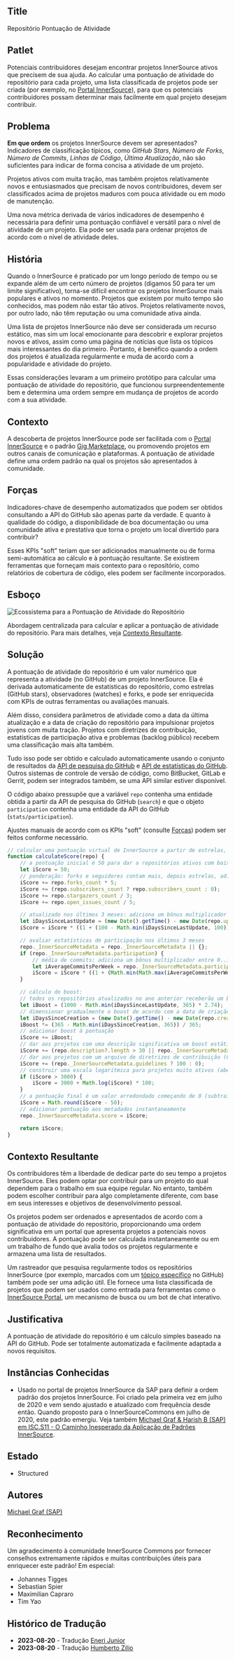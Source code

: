## Title

Repositório  Pontuação de Atividade

## Patlet

Potenciais contribuidores desejam encontrar projetos InnerSource ativos que precisem de sua ajuda. Ao calcular uma pontuação de atividade do repositório para cada projeto, uma lista classificada de projetos pode ser criada (por exemplo, no [Portal InnerSource](innersource-portal.md)), para que os potenciais contribuidores possam determinar mais facilmente em qual projeto desejam contribuir.

## Problema

**Em que ordem** os projetos InnerSource devem ser apresentados? Indicadores de classificação típicos, como *GitHub Stars*, *Número de Forks*, *Número de Commits*, *Linhas de Código*, *Última Atualização*, não são suficientes para indicar de forma concisa a atividade de um projeto.

Projetos ativos com muita tração, mas também projetos relativamente novos e entusiasmados que precisam de novos contribuidores, devem ser classificados acima de projetos maduros com pouca atividade ou em modo de manutenção.

Uma nova métrica derivada de vários indicadores de desempenho é necessária para definir uma pontuação confiável e versátil para o nível de atividade de um projeto.
Ela pode ser usada para ordenar projetos de acordo com o nível de atividade deles.

## História

Quando o InnerSource é praticado por um longo período de tempo ou se expande além de um certo número de projetos (digamos 50 para ter um limite significativo), torna-se difícil encontrar os projetos InnerSource mais populares e ativos no momento. Projetos que existem por muito tempo são conhecidos, mas podem não estar tão ativos. Projetos relativamente novos, por outro lado, não têm reputação ou uma comunidade ativa ainda.

Uma lista de projetos InnerSource não deve ser considerada um recurso estático, mas sim um local emocionante para descobrir e explorar projetos novos e ativos, assim como uma página de notícias que lista os tópicos mais interessantes do dia primeiro. Portanto, é benéfico quando a ordem dos projetos é atualizada regularmente e muda de acordo com a popularidade e atividade do projeto.

Essas considerações levaram a um primeiro protótipo para calcular uma pontuação de atividade do repositório, que funcionou surpreendentemente bem e determina uma ordem sempre em mudança de projetos de acordo com a sua atividade.

## Contexto

A descoberta de projetos InnerSource pode ser facilitada com o [Portal InnerSource](innersource-portal.md) e o padrão [Gig Marketplace](gig-marketplace.md), ou promovendo projetos em outros canais de comunicação e plataformas. A pontuação de atividade define uma ordem padrão na qual os projetos são apresentados à comunidade.

## Forças

Indicadores-chave de desempenho automatizados que podem ser obtidos consultando a API do GitHub são apenas parte da verdade. E quanto à qualidade do código, a disponibilidade de boa documentação ou uma comunidade ativa e prestativa que torna o projeto um local divertido para contribuir?

Esses KPIs "soft" teriam que ser adicionados manualmente ou de forma semi-automática ao cálculo e à pontuação resultante. Se existirem ferramentas que forneçam mais contexto para o repositório, como relatórios de cobertura de código, eles podem ser facilmente incorporados.

## Esboço

![Ecossistema para a Pontuação de Atividade do Repositório](../../../assets/img/repository_activity_score.png)

Abordagem centralizada para calcular e aplicar a pontuação de atividade do repositório. Para mais detalhes, veja [Contexto Resultante](#contexto-resultante).

## Solução

A pontuação de atividade do repositório é um valor numérico que representa a atividade (no GitHub) de um projeto InnerSource. Ela é derivada automaticamente de estatísticas do repositório, como estrelas (GitHub stars), observadores (watches) e forks, e pode ser enriquecida com KPIs de outras ferramentas ou avaliações manuais.

Além disso, considera parâmetros de atividade como a data da última atualização e a data de criação do repositório para impulsionar projetos jovens com muita tração. Projetos com diretrizes de contribuição, estatísticas de participação ativa e problemas (backlog público) recebem uma classificação mais alta também.

Tudo isso pode ser obtido e calculado automaticamente usando o conjunto de resultados da [API de pesquisa do GitHub](https://docs.github.com/en/rest/search#search-repositories) e [API de estatísticas do GitHub](https://docs.github.com/en/rest/metrics/statistics). Outros sistemas de controle de versão de código, como BitBucket, GitLab e Gerrit, podem ser integrados também, se uma API similar estiver disponível.

O código abaixo pressupõe que a variável `repo` contenha uma entidade obtida a partir da API de pesquisa do GitHub (`search`) e que o objeto `participation` contenha uma entidade da API do GitHub (`stats/participation`).

Ajustes manuais de acordo com os KPIs "soft" (consulte [Forças](#forças)) podem ser feitos conforme necessário.

``` javascript
// calcular uma pontuação virtual de InnerSource a partir de estrelas, seguidores, commits e issues
function calculateScore(repo) {
    // a pontuação inicial é 50 para dar a repositórios ativos com baixos KPIs do GitHub (forks, seguidores, estrelas) um ponto de partida melhor
    let iScore = 50;
    // ponderação: forks e seguidores contam mais, depois estrelas, adiciona um pouco de pontuação para issues abertas também
    iScore += repo.forks_count * 5;
    iScore += (repo.subscribers_count ? repo.subscribers_count : 0);
    iScore += repo.stargazers_count / 3;
    iScore += repo.open_issues_count / 5;

    // atualizado nos últimos 3 meses: adiciona um bônus multiplicador entre 0..1 à pontuação geral (1 = atualizado hoje, 0 = atualizado há mais de 100 dias)
    let iDaysSinceLastUpdate = (new Date().getTime() - new Date(repo.updated_at).getTime()) / 1000 / 86400;
    iScore = iScore * ((1 + (100 - Math.min(iDaysSinceLastUpdate, 100))) / 100);

    // avaliar estatísticas de participação nos últimos 3 meses
    repo._InnerSourceMetadata = repo._InnerSourceMetadata || {};
    if (repo._InnerSourceMetadata.participation) {
        // média de commits: adiciona um bônus multiplicador entre 0..1 à pontuação geral (1 = >10 commits por semana, 0 = menos de 3 commits por semana)
        let iAverageCommitsPerWeek = repo._InnerSourceMetadata.participation.slice(-13).reduce((a, b) => a + b) / 13;
        iScore = iScore * ((1 + (Math.min(Math.max(iAverageCommitsPerWeek - 3, 0), 7))) / 7);
    }

    // cálculo do boost:
    // todos os repositórios atualizados no ano anterior receberão um boost de até 1000 diminuindo com os dias desde a última atualização
    let iBoost = (1000 - Math.min(iDaysSinceLastUpdate, 365) * 2.74);
    // dimensionar gradualmente o boost de acordo com a data de criação do repositório para misturar com estatísticas de engajamento "reais"
    let iDaysSinceCreation = (new Date().getTime() - new Date(repo.created_at).getTime()) / 1000 / 86400;
    iBoost *= (365 - Math.min(iDaysSinceCreation, 365)) / 365;
    // adicionar boost à pontuação
    iScore += iBoost;
    // dar aos projetos com uma descrição significativa um boost estático de 50
    iScore += (repo.description?.length > 30 || repo._InnerSourceMetadata.motivation?.length > 30 ? 50 : 0);
    // dar aos projetos com um arquivo de diretrizes de contribuição (CONTRIBUTING.md) um boost estático de 100
    iScore += (repo._InnerSourceMetadata.guidelines ? 100 : 0);
    // construir uma escala logarítmica para projetos muito ativos (aberta, mas estabilizando em torno de 5000)
    if (iScore > 3000) {
        iScore = 3000 + Math.log(iScore) * 100;
    }
    // a pontuação final é um valor arredondado começando de 0 (subtraindo o valor inicial)
    iScore = Math.round(iScore - 50);
    // adicionar pontuação aos metadados instantaneamente
    repo._InnerSourceMetadata.score = iScore;

    return iScore;
}
```

## Contexto Resultante

Os contribuidores têm a liberdade de dedicar parte do seu tempo a projetos InnerSource. Eles podem optar por contribuir para um projeto do qual dependem para o trabalho em sua equipe regular. No entanto, também podem escolher contribuir para algo completamente diferente, com base em seus interesses e objetivos de desenvolvimento pessoal.

Os projetos podem ser ordenados e apresentados de acordo com a pontuação de atividade do repositório, proporcionando uma ordem significativa em um portal que apresenta projetos a potenciais novos contribuidores. A pontuação pode ser calculada instantaneamente ou em um trabalho de fundo que avalia todos os projetos regularmente e armazena uma lista de resultados.

Um rastreador que pesquisa regularmente todos os repositórios InnerSource (por exemplo, marcados com um [tópico específico](https://github.com/topics) no GitHub) também pode ser uma adição útil. Ele fornece uma lista classificada de projetos que podem ser usados como entrada para ferramentas como o [InnerSource Portal](innersource-portal.md), um mecanismo de busca ou um bot de chat interativo.

## Justificativa

A pontuação de atividade do repositório é um cálculo simples baseado na API do GitHub. Pode ser totalmente automatizada e facilmente adaptada a novos requisitos.

## Instâncias Conhecidas

* Usado no portal de projetos InnerSource da SAP para definir a ordem padrão dos projetos InnerSource. Foi criado pela primeira vez em julho de 2020 e vem sendo ajustado e atualizado com frequência desde então. Quando proposto para o InnerSourceCommons em julho de 2020, este padrão emergiu. Veja também [Michael Graf & Harish B (SAP) em ISC.S11 - O Caminho Inesperado da Aplicação de Padrões InnerSource](https://www.youtube.com/watch?v=6r9QOw9dcQo&list=PLCH-i0B0otNQZQt_QzGR9Il_kE4C6cQRy&index=6).

## Estado

* Structured

## Autores

[Michael Graf (SAP)](mailto:mi.graf@sap.com)

## Reconhecimento

Um agradecimento à comunidade InnerSource Commons por fornecer conselhos extremamente rápidos e muitas contribuições úteis para enriquecer este padrão! Em especial:

* Johannes Tigges
* Sebastian Spier
* Maximilian Capraro
* Tim Yao

## Histórico de Tradução

- **2023-08-20** - Tradução [Eneri Junior](https://github.com/jrcosta)
- **2023-08-20** - Tradução [Humberto Zilio](https://github.com/zilio)
